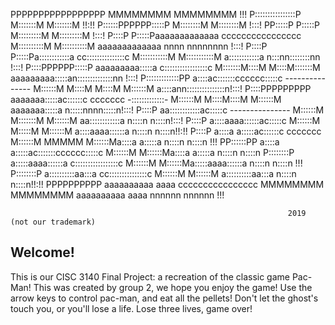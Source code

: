 
PPPPPPPPPPPPPPPPP                                                       MMMMMMMM               MMMMMMMM                                    !!!
P::::::::::::::::P                                                      M:::::::M             M:::::::M                                   !!:!!
P::::::PPPPPP:::::P                                                     M::::::::M           M::::::::M                                   !:::!
PP:::::P     P:::::P                                                    M:::::::::M         M:::::::::M                                   !:::!
  P::::P     P:::::Paaaaaaaaaaaaa      cccccccccccccccc                 M::::::::::M       M::::::::::M  aaaaaaaaaaaaa  nnnn  nnnnnnnn    !:::!
  P::::P     P:::::Pa::::::::::::a   cc:::::::::::::::c                 M:::::::::::M     M:::::::::::M  a::::::::::::a n:::nn::::::::nn  !:::!
  P::::PPPPPP:::::P aaaaaaaaa:::::a c:::::::::::::::::c                 M:::::::M::::M   M::::M:::::::M  aaaaaaaaa:::::an::::::::::::::nn !:::!
  P:::::::::::::PP           a::::ac:::::::cccccc:::::c --------------- M::::::M M::::M M::::M M::::::M           a::::ann:::::::::::::::n!:::!
  P::::PPPPPPPPP      aaaaaaa:::::ac::::::c     ccccccc -:::::::::::::- M::::::M  M::::M::::M  M::::::M    aaaaaaa:::::a  n:::::nnnn:::::n!:::!
  P::::P            aa::::::::::::ac:::::c              --------------- M::::::M   M:::::::M   M::::::M  aa::::::::::::a  n::::n    n::::n!:::!
  P::::P           a::::aaaa::::::ac:::::c                              M::::::M    M:::::M    M::::::M a::::aaaa::::::a  n::::n    n::::n!!:!!
  P::::P          a::::a    a:::::ac::::::c     ccccccc                 M::::::M     MMMMM     M::::::Ma::::a    a:::::a  n::::n    n::::n !!!
PP::::::PP        a::::a    a:::::ac:::::::cccccc:::::c                 M::::::M               M::::::Ma::::a    a:::::a  n::::n    n::::n
P::::::::P        a:::::aaaa::::::a c:::::::::::::::::c                 M::::::M               M::::::Ma:::::aaaa::::::a  n::::n    n::::n !!!
P::::::::P         a::::::::::aa:::a cc:::::::::::::::c                 M::::::M               M::::::M a::::::::::aa:::a n::::n    n::::n!!:!!
PPPPPPPPPP          aaaaaaaaaa  aaaa   cccccccccccccccc                 MMMMMMMM               MMMMMMMM  aaaaaaaaaa  aaaa nnnnnn    nnnnnn !!!



                                                                  2019  (not our trademark)                                                                          


## Welcome!
This is our CISC 3140 Final Project: a recreation of the classic game Pac-Man!
This was created by group 2, we hope you enjoy the game!
Use the arrow keys to control pac-man, and eat all the pellets! Don't let the
ghost's touch you, or you'll lose a life. Lose three lives, game over!

